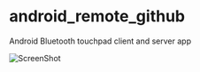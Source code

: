 android_remote_github
=====================

Android Bluetooth touchpad client and server app

![ScreenShot](https://www.michalsznajder.com/github_images/touchpad_edit.jpg)
